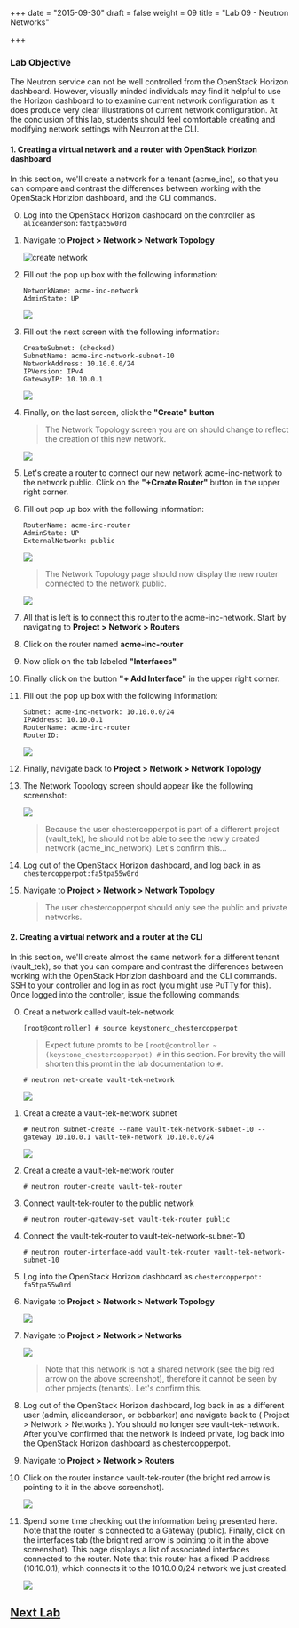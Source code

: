+++
date = "2015-09-30"
draft = false
weight = 09
title = "Lab 09 - Neutron Networks"

+++

### Lab Objective

The Neutron service can not be well controlled from the OpenStack Horizon dashboard. However, visually minded individuals may find it helpful to use the Horizon dashboard to to examine current network configuration as it does produce very clear illustrations of current network configuration. At the conclusion of this lab, students should feel comfortable creating and modifying network settings with Neutron at the CLI.

#### 1. Creating a virtual network and a router with OpenStack Horizon dashboard

In this section, we'll create a network for a tenant (acme_inc), so that you can compare and contrast the differences between working with the OpenStack Horizion dashboard, and the CLI commands.

0. Log into the OpenStack Horizon dashboard on the controller as `aliceanderson:fa5tpa55w0rd`

0. Navigate to **Project > Network > Network Topology**

    ![create network](https://i.imgur.com/HpU9M54.png)

0. Fill out the pop up box with the following information:

    ```
    NetworkName: acme-inc-network
    AdminState: UP
    ```

    ![](https://i.imgur.com/D5SobdW.png)


0. Fill out the next screen with the following information:

    ```
    CreateSubnet: (checked)
    SubnetName: acme-inc-network-subnet-10
    NetworkAddress: 10.10.0.0/24
    IPVersion: IPv4
    GatewayIP: 10.10.0.1
    ```

    ![](https://i.imgur.com/Ym9p55g.png)

0. Finally, on the last screen, click the **"Create" button**

    > The Network Topology screen you are on should change to reflect the creation of this new network.

    ![](https://i.imgur.com/8EUPCc4.png)

0. Let's create a router to connect our new network acme-inc-network to the network public. Click on the **"+Create Router"** button in the upper right corner.

0. Fill out pop up box with the following information:

    ```
    RouterName: acme-inc-router
    AdminState: UP
    ExternalNetwork: public
    ```

    ![](https://i.imgur.com/2Nt0QYz.png)

    >The Network Topology page should now display the new router connected to the network public.

    ![](https://i.imgur.com/l38YQMi.png)

0. All that is left is to connect this router to the acme-inc-network. Start by navigating to **Project > Network > Routers**

0. Click on the router named **acme-inc-router**

0. Now click on the tab labeled **"Interfaces"**

0. Finally click on the button **"+ Add Interface"** in the upper right corner.

0. Fill out the pop up box with the following information:

    ```
    Subnet: acme-inc-network: 10.10.0.0/24
    IPAddress: 10.10.0.1
    RouterName: acme-inc-router 
    RouterID: 
    ```
   
    ![](https://i.imgur.com/3H9fPii.png)

0. Finally, navigate back to **Project > Network > Network Topology**

0. The Network Topology screen should appear like the following screenshot:

    ![](https://i.imgur.com/IA5YvWS.png)

    > Because the user chestercopperpot is part of a different project (vault_tek), he should not be able to see the newly created network (acme_inc_network). Let's confirm this...

0. Log out of the OpenStack Horizon dashboard, and log back in as `chestercopperpot:fa5tpa55w0rd`

0. Navigate to **Project > Network > Network Topology**

    > The user chestercopperpot should only see the public and private networks.

#### 2. Creating a virtual network and a router at the CLI

In this section, we'll create almost the same network for a different tenant (vault_tek), so that you can compare and contrast the differences between working with the OpenStack Horizion dashboard and the CLI commands.
SSH to your controller and log in as root (you might use PuTTy for this).
Once logged into the controller, issue the following commands:

0. Creat a network called vault-tek-network

    `[root@controller] # source keystonerc_chestercopperpot`

    > Expect future promts to be `[root@controller ~(keystone_chestercopperpot) #` in this section.  For brevity the will shorten this promt in the lab documentation to `#`.

    `# neutron net-create vault-tek-network`

    ![](https://i.imgur.com/ZKividy.png)

0. Creat a create a vault-tek-network subnet

    `# neutron subnet-create --name vault-tek-network-subnet-10 --gateway 10.10.0.1 vault-tek-network 10.10.0.0/24`

    ![](https://i.imgur.com/XJvIVVA.png)

0. Creat a create a vault-tek-network router 

    `# neutron router-create vault-tek-router`

0. Connect vault-tek-router to the public network
    
    `# neutron router-gateway-set vault-tek-router public`

0. Connect the vault-tek-router to vault-tek-network-subnet-10

    `# neutron router-interface-add vault-tek-router vault-tek-network-subnet-10`

0. Log into the OpenStack Horizon dashboard as `chestercopperpot: fa5tpa55w0rd`

0. Navigate to **Project > Network > Network Topology**

    ![](https://i.imgur.com/b0lwOa8.png)

0. Navigate to **Project > Network > Networks**

    ![](https://i.imgur.com/zMUR30S.png)

    > Note that this network is not a shared network (see the big red arrow on the above screenshot), therefore it cannot be seen by other projects (tenants). Let's confirm this. 

0. Log out of the OpenStack Horizon dashboard, log back in as a different user (admin, aliceanderson, or bobbarker) and navigate back to ( Project > Network > Networks ). You should no longer see vault-tek-network. After you've confirmed that the network is indeed private, log back into the OpenStack Horizon dashboard as chestercopperpot.

0. Navigate to **Project > Network > Routers**

0. Click on the router instance vault-tek-router (the bright red arrow is pointing to it in the above screenshot).

    ![](https://i.imgur.com/uT02XJv.png)

0. Spend some time checking out the information being presented here. Note that the router is connected to a Gateway (public). Finally, click on the interfaces tab (the bright red arrow is pointing to it in the above screenshot). This page displays a list of associated interfaces connected to the router. Note that this router has a fixed IP address (10.10.0.1), which connects it to the 10.10.0.0/24 network we just created.

	![](https://i.imgur.com/qRIpRMl.png)

## [Next Lab](../05)
